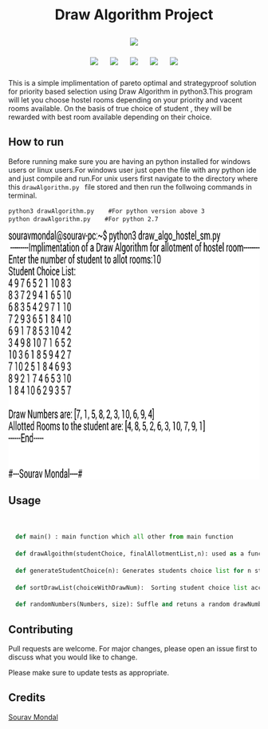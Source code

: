 <h1 align="center">Draw Algorithm Project</h1>

<p align="center">
<img style="padding:10px;" src="https://img.shields.io/badge/Open%20Source-💕%20-9cf?style=for-the-badge"><br>
<img style="padding:10px;" src="https://img.shields.io/github/contributors/souravmondaldev/DrawAlgorithmProject?style=flat-square">
<img style="padding:10px;" src="https://img.shields.io/github/forks/souravmondaldev/DrawAlgorithmProject?label=Forks&style=flat-square">
<img style="padding:10px;" src="https://img.shields.io/github/stars/souravmondaldev/DrawAlgorithmProject?style=flat-square">
<img style="padding:10px;" src="https://img.shields.io/github/languages/count/souravmondaldev/DrawAlgorithmProject?style=flat-square">
<img style="padding:10px;" src="https://img.shields.io/github/license/souravmondaldev/DrawAlgorithmProject?style=flat-square">


This is a simple implimentation of pareto optimal and strategyproof solution for priority based selection using Draw Algorithm in python3.This program will let you choose hostel rooms depending on your priority and vacent rooms available. On the basis of true choice of student , they will be rewarded with best room available depending on their choice.

## How to run

Before running make sure you are having an python installed for windows users or linux users.For windows user just open the file with any python ide and just compile and run.For unix users first navigate to the directory where this ```drawAlgorithm.py ``` file stored and then run the follwoing commands in terminal.

```In linux terminal or windows terminal
python3 drawAlgorithm.py    #For python version above 3
python drawAlgorithm.py    #For python 2.7
```
<img align="center" height="500" src="output-onlinetexttools.png" alt="Draw Algorithm example input output"/>

## Usage

```Python


  def main() : main function which all other from main function

  def drawAlgoithm(studentChoice, finalAllotmentList,n): used as a function for draw algorithm, generates draw number randomly, n is the number of rooms and students to be alloted. where for n student n choices list will be generated randomly via this function call
  
  def generateStudentChoice(n): Generates students choice list for n students randomly

  def sortDrawList(choiceWithDrawNum):  Sorting student choice list according to the draw numbers
  
  def randomNumbers(Numbers, size): Suffle and retuns a random drawNumber from the drawNumbersList
```

## Contributing
Pull requests are welcome. For major changes, please open an issue first to discuss what you would like to change.

Please make sure to update tests as appropriate.

## Credits
[Sourav Mondal](https://github.com/souravmondaldev)
